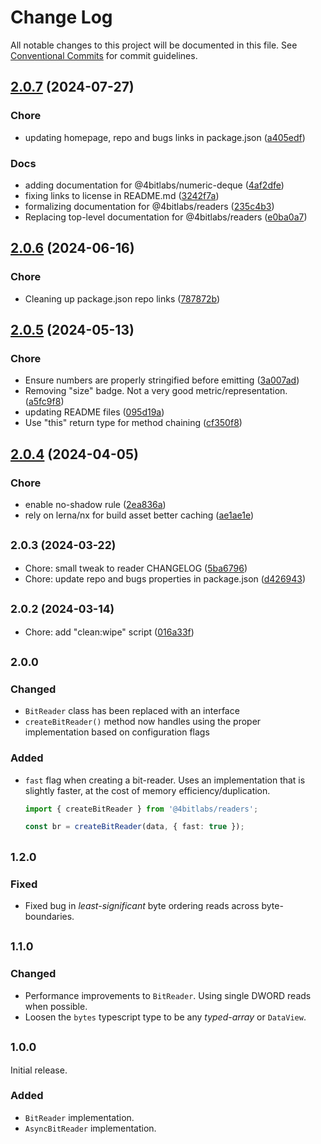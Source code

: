 # Change Log

All notable changes to this project will be documented in this file.
See [Conventional Commits](https://conventionalcommits.org) for commit guidelines.

## [2.0.7](https://github.com/32bitkid/4bitlabs.bits/compare/@4bitlabs/readers@2.0.6...@4bitlabs/readers@2.0.7) (2024-07-27)

### Chore

- updating homepage, repo and bugs links in package.json ([a405edf](https://github.com/32bitkid/4bitlabs.bits/commit/a405edfe3ceb4e8ea90a00f8ab14da9a9ad42f93))

### Docs

- adding documentation for @4bitlabs/numeric-deque ([4af2dfe](https://github.com/32bitkid/4bitlabs.bits/commit/4af2dfee1c4d7dd179b140f23d088a277bd9fe6f))
- fixing links to license in README.md ([3242f7a](https://github.com/32bitkid/4bitlabs.bits/commit/3242f7a30d3c5932a696c561d72431421195709c))
- formalizing documentation for @4bitlabs/readers ([235c4b3](https://github.com/32bitkid/4bitlabs.bits/commit/235c4b310868a99211269d728856f2af8dc260fc))
- Replacing top-level documentation for @4bitlabs/readers ([e0ba0a7](https://github.com/32bitkid/4bitlabs.bits/commit/e0ba0a7a1ebb74aa2c86e6d9c49233c842e338ef))

## [2.0.6](https://github.com/32bitkid/sci.js/compare/@4bitlabs/readers@2.0.5...@4bitlabs/readers@2.0.6) (2024-06-16)

### Chore

- Cleaning up package.json repo links ([787872b](https://github.com/32bitkid/sci.js/commit/787872b5c232e9e14112ab3dfe09cde059987b75))

## [2.0.5](https://github.com/32bitkid/sci.js/compare/@4bitlabs/readers@2.0.4...@4bitlabs/readers@2.0.5) (2024-05-13)

### Chore

- Ensure numbers are properly stringified before emitting ([3a007ad](https://github.com/32bitkid/sci.js/commit/3a007ad7a200d9b2c11fa50b7287ecf28a81f7b4))
- Removing "size" badge. Not a very good metric/representation. ([a5fc9f8](https://github.com/32bitkid/sci.js/commit/a5fc9f8a9d65a64a8ce9330c620e359cf2b17ac7))
- updating README files ([095d19a](https://github.com/32bitkid/sci.js/commit/095d19af411d091c4315da129312e1d063bd2e39))
- Use "this" return type for method chaining ([cf350f8](https://github.com/32bitkid/sci.js/commit/cf350f881f29379fd7ed29055c8a63d3708babc3))

## [2.0.4](https://github.com/32bitkid/sci.js/compare/@4bitlabs/readers@2.0.3...@4bitlabs/readers@2.0.4) (2024-04-05)

### Chore

- enable no-shadow rule ([2ea836a](https://github.com/32bitkid/sci.js/commit/2ea836add49b0a30810a2241d400ca38e0b0b1ed))
- rely on lerna/nx for build asset better caching ([ae1ae1e](https://github.com/32bitkid/sci.js/commit/ae1ae1eb4ead8e89a4d53ea0bcfcbc8e107b1488))

## <small>2.0.3 (2024-03-22)</small>

- Chore: small tweak to reader CHANGELOG ([5ba6796](https://github.com/32bitkid/sci.js/commit/5ba6796))
- Chore: update repo and bugs properties in package.json ([d426943](https://github.com/32bitkid/sci.js/commit/d426943))

## <small>2.0.2 (2024-03-14)</small>

- Chore: add "clean:wipe" script ([016a33f](https://github.com/32bitkid/sci.js/commit/016a33f))

## <small>2.0.0</small>

### Changed

- `BitReader` class has been replaced with an interface
- `createBitReader()` method now handles using the proper implementation based on configuration flags

### Added

- `fast` flag when creating a bit-reader. Uses an implementation that is slightly faster, at the cost of memory
  efficiency/duplication.

  ```ts
  import { createBitReader } from '@4bitlabs/readers';

  const br = createBitReader(data, { fast: true });
  ```

## <small>1.2.0</small>

### Fixed

- Fixed bug in _least-significant_ byte ordering reads across byte-boundaries.

## <small>1.1.0</small>

### Changed

- Performance improvements to `BitReader`. Using single DWORD reads when possible.
- Loosen the `bytes` typescript type to be any _typed-array_ or `DataView`.

## <small>1.0.0</small>

Initial release.

### Added

- `BitReader` implementation.
- `AsyncBitReader` implementation.
